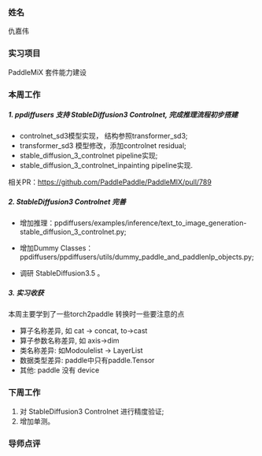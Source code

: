 ### 姓名

仇嘉伟

### 实习项目

PaddleMiX 套件能力建设

### 本周工作

##### 1. ppdiffusers  支持 StableDiffusion3  Controlnet, 完成推理流程初步搭建

- controlnet_sd3模型实现， 结构参照transformer_sd3;
- transformer_sd3 模型修改，添加controlnet residual;
- stable_diffusion_3_controlnet  pipeline实现;
- stable_diffusion_3_controlnet_inpainting  pipeline实现.

相关PR：https://github.com/PaddlePaddle/PaddleMIX/pull/789

##### 2. StableDiffusion3  Controlnet 完善

- 增加推理：ppdiffusers/examples/inference/text_to_image_generation-stable_diffusion_3_controlnet.py;
- 增加Dummy Classes：ppdiffusers/ppdiffusers/utils/dummy_paddle_and_paddlenlp_objects.py;

- 调研  StableDiffusion3.5 。

##### 3. 实习收获

本周主要学到了一些torch2paddle 转换时一些要注意的点

- 算子名称差异, 如 cat -> concat, to->cast
- 算子参数名称差异, 如 axis->dim
- 类名称差异:  如Modoulelist -> LayerList
- 数据类型差异:  paddle中只有paddle.Tensor
- 其他: paddle 没有 device

### 下周工作

1. 对 StableDiffusion3  Controlnet 进行精度验证;
2. 增加单测。

### 导师点评
